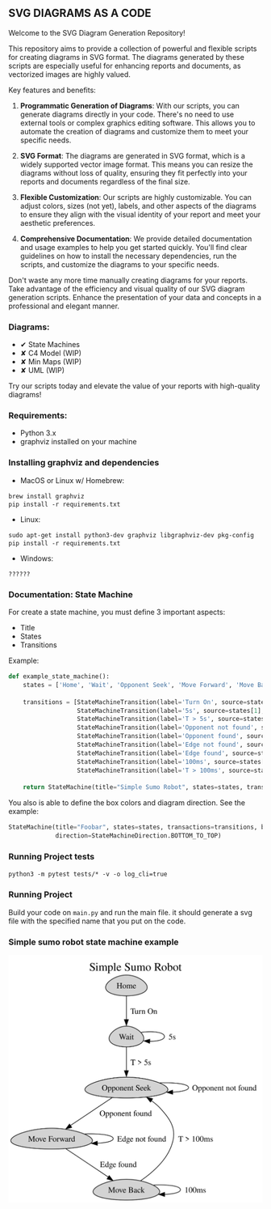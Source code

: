 ## SVG DIAGRAMS AS A CODE

Welcome to the SVG Diagram Generation Repository!

This repository aims to provide a collection of powerful and flexible scripts for creating diagrams in SVG format. The
diagrams generated by these scripts are especially useful for enhancing reports and documents, as vectorized images are
highly valued.

Key features and benefits:

1. **Programmatic Generation of Diagrams**: With our scripts, you can generate diagrams directly in your code. There's
   no need to use external tools or complex graphics editing software. This allows you to automate the creation of
   diagrams and customize them to meet your specific needs.

2. **SVG Format**: The diagrams are generated in SVG format, which is a widely supported vector image format. This means
   you can resize the diagrams without loss of quality, ensuring they fit perfectly into your reports and documents
   regardless of the final size.

3. **Flexible Customization**: Our scripts are highly customizable. You can adjust colors, sizes (not yet), labels, and
   other aspects of the diagrams to ensure they align with the visual identity of your report and meet your aesthetic
   preferences.

4. **Comprehensive Documentation**: We provide detailed documentation and usage examples to help you get started
   quickly. You'll find clear guidelines on how to install the necessary dependencies, run the scripts, and customize
   the diagrams to your specific needs.

Don't waste any more time manually creating diagrams for your reports. Take advantage of the efficiency and visual
quality of our SVG diagram generation scripts. Enhance the presentation of your data and concepts in a professional and
elegant manner.

### Diagrams:

- &#x2714; State Machines
- &#x2718; C4 Model (WIP)
- &#x2718; Min Maps (WIP)
- &#x2718; UML (WIP)

Try our scripts today and elevate the value of your reports with high-quality diagrams!

### Requirements:

- Python 3.x
- graphviz installed on your machine

### Installing graphviz and dependencies

* MacOS or Linux w/ Homebrew:

````
brew install graphviz
pip install -r requirements.txt
````

* Linux:

````
sudo apt-get install python3-dev graphviz libgraphviz-dev pkg-config
pip install -r requirements.txt
````

* Windows:

````
??????
````

### Documentation: State Machine

For create a state machine, you must define 3 important aspects:

- Title
- States
- Transitions

Example:

```python
def example_state_machine():
    states = ['Home', 'Wait', 'Opponent Seek', 'Move Forward', 'Move Back']

    transitions = [StateMachineTransition(label='Turn On', source=states[0], destiny=states[1]),
                   StateMachineTransition(label='5s', source=states[1], destiny=states[1]),
                   StateMachineTransition(label='T > 5s', source=states[1], destiny=states[2]),
                   StateMachineTransition(label='Opponent not found', source=states[2], destiny=states[2]),
                   StateMachineTransition(label='Opponent found', source=states[2], destiny=states[3]),
                   StateMachineTransition(label='Edge not found', source=states[3], destiny=states[3]),
                   StateMachineTransition(label='Edge found', source=states[3], destiny=states[4]),
                   StateMachineTransition(label='100ms', source=states[4], destiny=states[4]),
                   StateMachineTransition(label='T > 100ms', source=states[4], destiny=states[2])]

    return StateMachine(title="Simple Sumo Robot", states=states, transactions=transitions)
```

You also is able to define the box colors and diagram direction. See the example:

```python
StateMachine(title="Foobar", states=states, transactions=transitions, box_color=GraphColors.LIGHT_BLUE,
             direction=StateMachineDirection.BOTTOM_TO_TOP)
```

### Running Project tests
```
python3 -m pytest tests/* -v -o log_cli=true
```
### Running Project

Build your code on `main.py` and run the main file. it should generate a svg file with the specified name that you put
on the code.

### Simple sumo robot state machine example

![state_machine_labIII.svg](resources/state_machine_sumo_robot_simple.svg)


